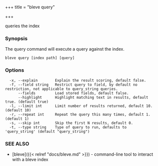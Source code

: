 +++
title = "bleve query"

+++

queries the index

### Synopsis


The query command will execute a query against the index.

```
bleve query [index path] [query]
```

### Options

```
  -x, --explain        Explain the result scoring, default false.
  -f, --field string   Restrict query to field, by default no restriction, not applicable to query_string queries.
      --fields         Load stored fields, default false.
      --highlight      Highlight matching text in results, default true. (default true)
  -l, --limit int      Limit number of results returned, default 10. (default 10)
  -r, --repeat int     Repeat the query this many times, default 1. (default 1)
  -s, --skip int       Skip the first N results, default 0.
  -t, --type string    Type of query to run, defaults to 'query_string' (default "query_string")
```

### SEE ALSO
* [bleve]({{< relref "docs/bleve.md" >}})	 - command-line tool to interact with a bleve index
